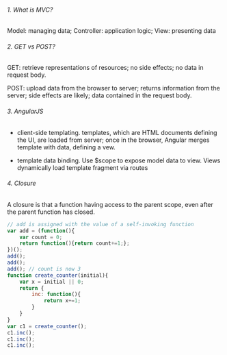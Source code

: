 ###### 1. What is MVC?

Model: managing data; Controller: application logic; View: presenting data

###### 2. GET vs POST?

GET: retrieve representations of resources; no side effects; no data in request body. 

POST: upload data from the browser to server; returns information from the server; side effects are likely; data contained in the request body.

###### 3. AngularJS
* client-side templating. templates, which are HTML documents defining the UI, are loaded from server; once in the browser, Angular merges template with data, defining a vew.

* template data binding. Use $scope to expose model data to view. Views dynamically load template fragment via routes

###### 4. Closure
A closure is that a function having access to the parent scope, even after the parent function has closed.
```javascript
// add is assigned with the value of a self-invoking function
var add = (function(){
	var count = 0;
	return function(){return count+=1;};
})();
add();
add();
add(); // count is now 3
function create_counter(initial){
	var x = initial || 0;
	return {
		inc: function(){
			return x+=1;
		}
	}
}
var c1 = create_counter();
c1.inc();
c1.inc();
c1.inc();
```
